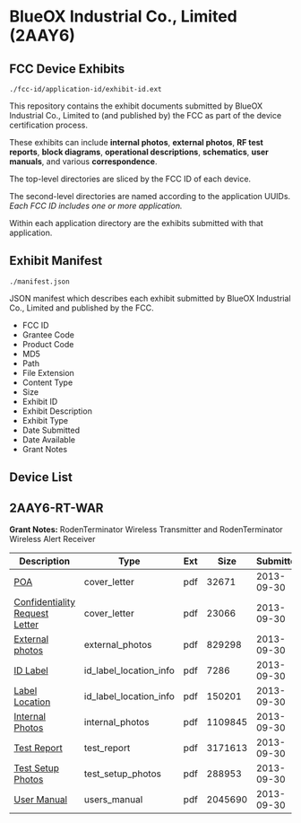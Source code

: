 # BlueOX Industrial Co., Limited (2AAY6)
## FCC Device Exhibits

```
./fcc-id/application-id/exhibit-id.ext
```

This repository contains the exhibit documents submitted by BlueOX Industrial Co., Limited to (and published by) the FCC as part of the device certification process.

These exhibits can include **internal photos**, **external photos**, **RF test reports**, **block diagrams**, **operational descriptions**, **schematics**, **user manuals**, and various **correspondence**.

The top-level directories are sliced by the FCC ID of each device.

The second-level directories are named according to the application UUIDs. *Each FCC ID includes one or more application.*

Within each application directory are the exhibits submitted with that application. 

## Exhibit Manifest

```
./manifest.json
```

JSON manifest which describes each exhibit submitted by BlueOX Industrial Co., Limited and published by the FCC.

- FCC ID
- Grantee Code
- Product Code
- MD5
- Path
- File Extension
- Content Type
- Size
- Exhibit ID
- Exhibit Description
- Exhibit Type
- Date Submitted
- Date Available
- Grant Notes

## Device List
## 2AAY6-RT-WAR
**Grant Notes:** RodenTerminator Wireless Transmitter and RodenTerminator Wireless Alert Receiver

| Description | Type | Ext | Size | Submitted | Available |
| ----------- | ---- | --- | ---- | --------- | --------- |
| [POA](2AAY6-RT-WAR/82443045c075ea6de7963781d6193a2f/2086420.pdf) | cover_letter | pdf | 32671 | 2013-09-30 | 2013-09-30 |
| [Confidentiality Request Letter](2AAY6-RT-WAR/82443045c075ea6de7963781d6193a2f/2086421.pdf) | cover_letter | pdf | 23066 | 2013-09-30 | 2013-09-30 |
| [External photos](2AAY6-RT-WAR/82443045c075ea6de7963781d6193a2f/2086422.pdf) | external_photos | pdf | 829298 | 2013-09-30 | 2013-09-30 |
| [ID Label](2AAY6-RT-WAR/82443045c075ea6de7963781d6193a2f/2086423.pdf) | id_label_location_info | pdf | 7286 | 2013-09-30 | 2013-09-30 |
| [Label Location](2AAY6-RT-WAR/82443045c075ea6de7963781d6193a2f/2086425.pdf) | id_label_location_info | pdf | 150201 | 2013-09-30 | 2013-09-30 |
| [Internal Photos](2AAY6-RT-WAR/82443045c075ea6de7963781d6193a2f/2086424.pdf) | internal_photos | pdf | 1109845 | 2013-09-30 | 2013-09-30 |
| [Test Report](2AAY6-RT-WAR/82443045c075ea6de7963781d6193a2f/2086427.pdf) | test_report | pdf | 3171613 | 2013-09-30 | 2013-09-30 |
| [Test Setup Photos](2AAY6-RT-WAR/82443045c075ea6de7963781d6193a2f/2086426.pdf) | test_setup_photos | pdf | 288953 | 2013-09-30 | 2013-09-30 |
| [User Manual](2AAY6-RT-WAR/82443045c075ea6de7963781d6193a2f/2086428.pdf) | users_manual | pdf | 2045690 | 2013-09-30 | 2013-09-30 |
